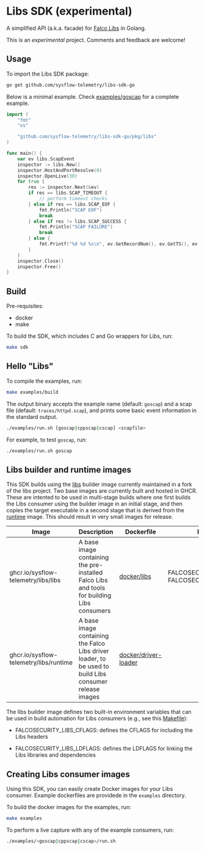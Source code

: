 # Libs SDK (experimental)

A simplified API (a.k.a. facade) for [Falco Libs](https://github.com/falcosecurity/libs) in Golang.

This is an _experimental_ project. Comments and feedback are welcome!

## Usage

To import the Libs SDK package:

```bash
go get github.com/sysflow-telemetry/libs-sdk-go
```

Below is a minimal example. Check [examples/goscap](examples/goscap) for a complete example.

```go
import (
	"fmt"
	"os"

	"github.com/sysflow-telemetry/libs-sdk-go/pkg/libs"
)

func main() {
	var ev libs.ScapEvent
    inspector := libs.New()
	inspector.HostAndPortResolve(0)
    inspector.OpenLive(30)
	for true {
		res := inspector.Next(&ev)
		if res == libs.SCAP_TIMEOUT {
			// perform timeout checks
		} else if res == libs.SCAP_EOF {
			fmt.Println("SCAP EOF")
			break
		} else if res != libs.SCAP_SUCCESS {
			fmt.Println("SCAP FAILURE")
			break
		} else {
			fmt.Printf("%d %d %s\n", ev.GetRecordNum(), ev.GetTS(), ev.GetNameAsGoString())
		}
	}
	inspector.Close()
	inspector.Free()
}
```

## Build

Pre-requisites:

* docker
* make

To build the SDK, which includes C and Go wrappers for Libs, run:

```bash
make sdk
```

## Hello "Libs"

To compile the examples, run:

```bash
make examples/build
```

The output binary accepts the example name (default: `goscap`) and a scap file (default: `traces/httpd.scap`), and prints some basic event information in the standard output.

```bash
./examples/run.sh [goscap|cppscap|cscap] <scapfile>
```

For example, to test `goscap`, run:

```bash
./examples/run.sh goscap
```

## Libs builder and runtime images

This SDK builds using the [libs](ghcr.io/sysflow-telemetry/libs/libs) builder image currently maintained in a fork of the libs project. Two base images are currently built and hosted in GHCR. These are intented to be used in multi-stage builds where one first builds the Libs consumer using the builder image in an initial stage, and then copies the target executable in a second stage that is derived from the [runtime](ghcr.io/sysflow-telemetry/libs/runtime) image. This should result in very small images for release.

| **Image** | **Description** | **Dockerfile** | **Environment** |
|---|---|---|---|
| ghcr.io/sysflow-telemetry/libs/libs | A base image containing the pre-installed Falco Libs and tools for building Libs consumers | [docker/libs](https://github.com/sysflow-telemetry/libs/blob/libs_base_image/docker/libs/Dockerfile) | FALCOSECURITY_LIBS_CFLAGS<br>FALCOSECURITY_LIBS_LDFLAGS |
| ghcr.io/sysflow-telemetry/libs/runtime | A base image containing the Falco Libs driver loader, to be used to build Libs consumer release images | [docker/driver-loader](https://github.com/sysflow-telemetry/libs/blob/libs_base_image/docker/driver-loader/Dockerfile) | |

The libs builder image defines two built-in environment variables that can be used in build automation for Libs consumers (e.g., see this [Makefile](examples/cppscap/Makefile)):

* FALCOSECURITY_LIBS_CFLAGS: defines the CFLAGS for including the Libs headers

* FALCOSECURITY_LIBS_LDFLAGS: defines the LDFLAGS for linking the Libs libraries and dependencies

## Creating Libs consumer images

Using this SDK, you can easily create Docker images for your Libs consumer. Example dockerfiles are providede in the `examples` directory.

To build the docker images for the examples, run:

```bash
make examples
```

To perform a live capture with any of the example consumers, run:

```bash
./examples/<goscap|cppscap|cscap>/run.sh
```

